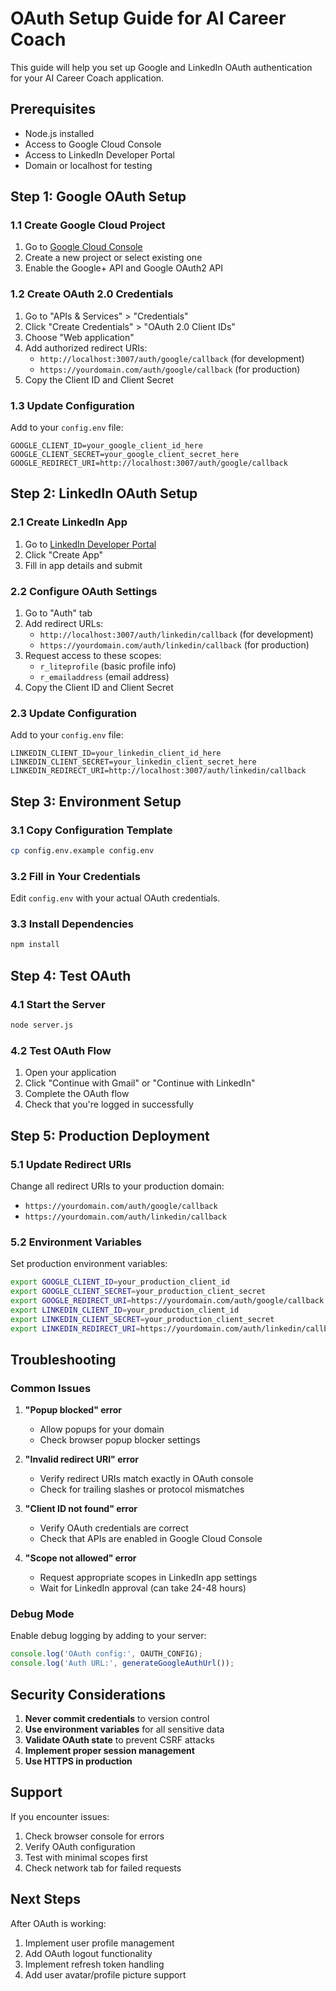 # OAuth Setup Guide for AI Career Coach

This guide will help you set up Google and LinkedIn OAuth authentication for your AI Career Coach application.

## Prerequisites

- Node.js installed
- Access to Google Cloud Console
- Access to LinkedIn Developer Portal
- Domain or localhost for testing

## Step 1: Google OAuth Setup

### 1.1 Create Google Cloud Project

1. Go to [Google Cloud Console](https://console.cloud.google.com/)
2. Create a new project or select existing one
3. Enable the Google+ API and Google OAuth2 API

### 1.2 Create OAuth 2.0 Credentials

1. Go to "APIs & Services" > "Credentials"
2. Click "Create Credentials" > "OAuth 2.0 Client IDs"
3. Choose "Web application"
4. Add authorized redirect URIs:
   - `http://localhost:3007/auth/google/callback` (for development)
   - `https://yourdomain.com/auth/google/callback` (for production)
5. Copy the Client ID and Client Secret

### 1.3 Update Configuration

Add to your `config.env` file:
```
GOOGLE_CLIENT_ID=your_google_client_id_here
GOOGLE_CLIENT_SECRET=your_google_client_secret_here
GOOGLE_REDIRECT_URI=http://localhost:3007/auth/google/callback
```

## Step 2: LinkedIn OAuth Setup

### 2.1 Create LinkedIn App

1. Go to [LinkedIn Developer Portal](https://www.linkedin.com/developers/)
2. Click "Create App"
3. Fill in app details and submit

### 2.2 Configure OAuth Settings

1. Go to "Auth" tab
2. Add redirect URLs:
   - `http://localhost:3007/auth/linkedin/callback` (for development)
   - `https://yourdomain.com/auth/linkedin/callback` (for production)
3. Request access to these scopes:
   - `r_liteprofile` (basic profile info)
   - `r_emailaddress` (email address)
4. Copy the Client ID and Client Secret

### 2.3 Update Configuration

Add to your `config.env` file:
```
LINKEDIN_CLIENT_ID=your_linkedin_client_id_here
LINKEDIN_CLIENT_SECRET=your_linkedin_client_secret_here
LINKEDIN_REDIRECT_URI=http://localhost:3007/auth/linkedin/callback
```

## Step 3: Environment Setup

### 3.1 Copy Configuration Template

```bash
cp config.env.example config.env
```

### 3.2 Fill in Your Credentials

Edit `config.env` with your actual OAuth credentials.

### 3.3 Install Dependencies

```bash
npm install
```

## Step 4: Test OAuth

### 4.1 Start the Server

```bash
node server.js
```

### 4.2 Test OAuth Flow

1. Open your application
2. Click "Continue with Gmail" or "Continue with LinkedIn"
3. Complete the OAuth flow
4. Check that you're logged in successfully

## Step 5: Production Deployment

### 5.1 Update Redirect URIs

Change all redirect URIs to your production domain:
- `https://yourdomain.com/auth/google/callback`
- `https://yourdomain.com/auth/linkedin/callback`

### 5.2 Environment Variables

Set production environment variables:
```bash
export GOOGLE_CLIENT_ID=your_production_client_id
export GOOGLE_CLIENT_SECRET=your_production_client_secret
export GOOGLE_REDIRECT_URI=https://yourdomain.com/auth/google/callback
export LINKEDIN_CLIENT_ID=your_production_client_id
export LINKEDIN_CLIENT_SECRET=your_production_client_secret
export LINKEDIN_REDIRECT_URI=https://yourdomain.com/auth/linkedin/callback
```

## Troubleshooting

### Common Issues

1. **"Popup blocked" error**
   - Allow popups for your domain
   - Check browser popup blocker settings

2. **"Invalid redirect URI" error**
   - Verify redirect URIs match exactly in OAuth console
   - Check for trailing slashes or protocol mismatches

3. **"Client ID not found" error**
   - Verify OAuth credentials are correct
   - Check that APIs are enabled in Google Cloud Console

4. **"Scope not allowed" error**
   - Request appropriate scopes in LinkedIn app settings
   - Wait for LinkedIn approval (can take 24-48 hours)

### Debug Mode

Enable debug logging by adding to your server:
```javascript
console.log('OAuth config:', OAUTH_CONFIG);
console.log('Auth URL:', generateGoogleAuthUrl());
```

## Security Considerations

1. **Never commit credentials** to version control
2. **Use environment variables** for all sensitive data
3. **Validate OAuth state** to prevent CSRF attacks
4. **Implement proper session management**
5. **Use HTTPS in production**

## Support

If you encounter issues:
1. Check browser console for errors
2. Verify OAuth configuration
3. Test with minimal scopes first
4. Check network tab for failed requests

## Next Steps

After OAuth is working:
1. Implement user profile management
2. Add OAuth logout functionality
3. Implement refresh token handling
4. Add user avatar/profile picture support

